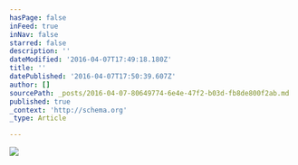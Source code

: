 ```yaml
---
hasPage: false
inFeed: true
inNav: false
starred: false
description: ''
dateModified: '2016-04-07T17:49:18.180Z'
title: ''
datePublished: '2016-04-07T17:50:39.607Z'
author: []
sourcePath: _posts/2016-04-07-80649774-6e4e-47f2-b03d-fb8de800f2ab.md
published: true
_context: 'http://schema.org'
_type: Article

---
```

![](https://the-grid-user-content.s3-us-west-2.amazonaws.com/11519b8e-bb92-40aa-a516-5673b5a48db3.jpg)